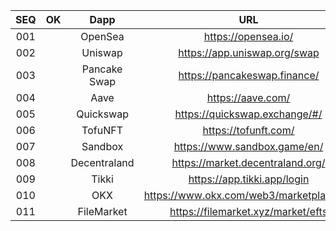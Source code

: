 | SEQ  |  OK  |     Dapp     |                   URL                    | Chains | Methods | Events |
| :--: | :--: | :----------: | :--------------------------------------: | :----: | ------- | ------ |
| 001  |      |   OpenSea    |           https://opensea.io/            |        |         |        |
| 002  |      |   Uniswap    |       https://app.uniswap.org/swap       |        |         |        |
| 003  |      | Pancake Swap |       https://pancakeswap.finance/       |        |         |        |
| 004  |      |     Aave     |            https://aave.com/             |        |         |        |
| 005  |      |  Quickswap   |      https://quickswap.exchange/#/       |        |         |        |
| 006  |      |   TofuNFT    |           https://tofunft.com/           |        |         |        |
| 007  |      |   Sandbox    |       https://www.sandbox.game/en/       |        |         |        |
| 008  |      | Decentraland |     https://market.decentraland.org/     |        |         |        |
| 009  |      |    Tikki     |       https://app.tikki.app/login        |        |         |        |
| 010  |      |     OKX      | https://www.okx.com/web3/marketplace/nft |        |         |        |
| 011  |      |  FileMarket  |    https://filemarket.xyz/market/efts    |        |         |        |
